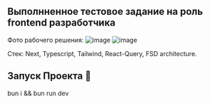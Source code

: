 
## Выполнненное тестовое задание на роль frontend разработчика

Фото рабочего решения:
![image](https://github.com/user-attachments/assets/83232c2c-3191-4da6-baba-a042d6e97a7c)
![image](https://github.com/user-attachments/assets/1a134a8d-b7a1-4412-a165-5c2d14858491)


Стек: Next, Typescript, Tailwind, React-Query, FSD architecture.

## Запуск Проекта 🚀

bun i && bun run dev

